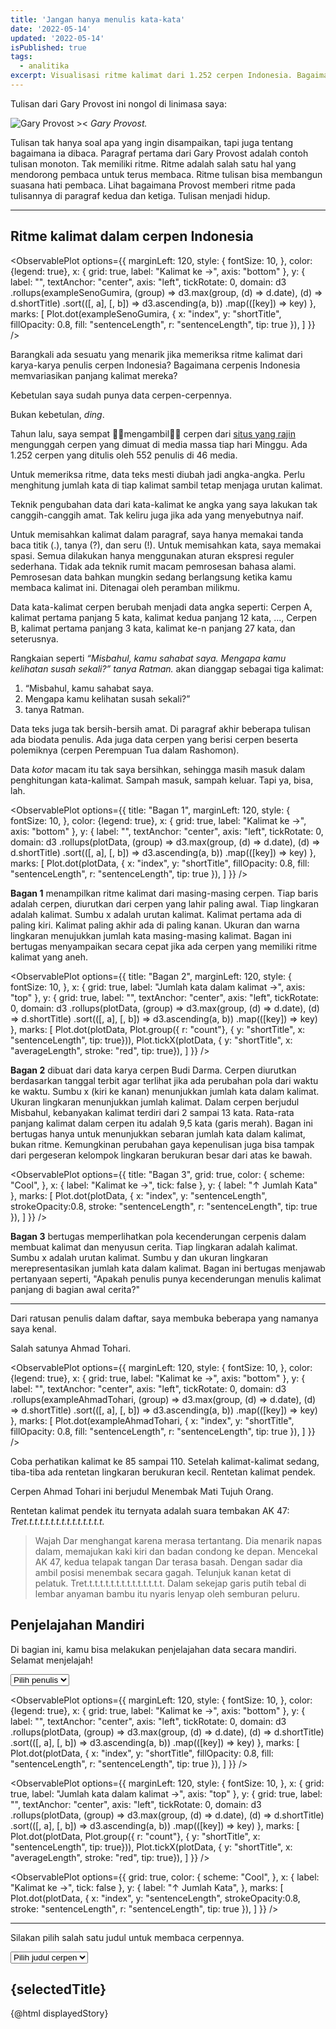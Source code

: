 ```yaml
---
title: 'Jangan hanya menulis kata-kata'
date: '2022-05-14'
updated: '2022-05-14'
isPublished: true
tags:
  - analitika
excerpt: Visualisasi ritme kalimat dari 1.252 cerpen Indonesia. Bagaimana cerpenis Indonesia menyelang-nyeling panjang kalimat mereka?
---
```


<script>
    import ObservablePlot from '$lib/components/ObservablePlot.svelte';
    import * as Plot from '@observablehq/plot';
    import * as d3 from 'd3';
    import data from '$lib/data/cerpen.json';

    // Filter authors and get unique sorted authors
    const shortStories = data.filter(d => d.rubrik === "Cerpen");
    const authors = Array.from(new Set(shortStories.map(d => d.author))).sort((a, b) => a.localeCompare(b));

    let selectedAuthor = ''; // To store the selected author

    // Split text into paragraphs
    const splitIntoParagraphs = (str) => str.split(/\n+/).filter(Boolean);

    // Split text into sentences
    const splitIntoSentences = (str) => str.match(/[^.!?]+[.!?]+/g) || [];

    // Calculate mean of an array
    const mean = (arr = []) => arr.reduce((a, b) => a + b, 0) / arr.length;

    // Parse sample text
    const parseSample = (sample = "") => {
        const paragraphs = splitIntoParagraphs(sample).map(splitIntoSentences);
        const sentences = paragraphs.flat();
        const sentenceLengths = sentences.map(sentence => sentence.trim().split(/\s+/).length);
        const averageLength = mean(sentenceLengths);

        return {
            paragraphs,
            sentenceLengths,
            averageLength,
        };
    };

    let filteredShortStories = shortStories.filter(d => d.author == "Budi Darma");

    let calculatedFilteredData = [];
    function updateCalculatedData() {
        calculatedFilteredData = filteredShortStories.map(d => ({ ...d, ...parseSample(d.content) }));
    }
    updateCalculatedData();

    let plotData = [];
    function updatePlotData() {
        plotData = calculatedFilteredData.flatMap((d) =>
            d.sentenceLengths.map((sentenceLength, index) => ({
                title: d.title,
                shortTitle: d.title.length > 18 ? `${d.title.slice(0, 18)}...` : d.title,
                sentenceLength,
                averageLength: d.averageLength,
                index,
                date: d.date,
                content: d.content
            }))
        );
    }
    updatePlotData();

    let exampleAhmadTohari = shortStories
        .filter(d => d.title == "Menembak Mati Tujuh Orang")
        .map(d => ({ ...d, ...parseSample(d.content) }))
        .flatMap((d) =>
            d.sentenceLengths.map((sentenceLength, index) => ({
                title: d.title,
                shortTitle: d.title.length > 18 ? `${d.title.slice(0, 18)}...` : d.title,
                sentenceLength,
                averageLength: d.averageLength,
                index,
                date: d.date
            })
            )
        );

    let exampleSenoGumira = shortStories
        .filter(d => d.author == "Seno Gumira Ajidarma")
        .map(d => ({ ...d, ...parseSample(d.content) }))
        .flatMap((d) =>
            d.sentenceLengths.map((sentenceLength, index) => ({
                title: d.title,
                shortTitle: d.title.length > 18 ? `${d.title.slice(0, 18)}...` : d.title,
                sentenceLength,
                averageLength: d.averageLength,
                index,
                date: d.date
            })
            )
        );

    let colorScale = d3.scaleLinear().domain([0, 30 / 2, 30]).range(["#b8b8ff", "#fff", "#ff6978"]);

    function render(content) {
        const paragraphs = content.split('\n');
        return paragraphs.map((paragraph, index) => {
            const sentences = paragraph.match(/[^.!?]+[.!?]+/g) || [];
            const coloredSentences = sentences.map(sentence => {
                const parsed_sentence = sentence.split(" ");
                const wc = parsed_sentence.filter(word => word.length !== 0).length;
                const colorWC = colorScale(wc);
                return `<span style="background:${colorWC}">${sentence}</span>`;
            }).join("");

            return `<p id="paragraph-${index}" style="margin-bottom: 10px;" >${coloredSentences}</p>`;
        }).join("");
    }

    let titles = Array.from(new Set(filteredShortStories.map(d => d.title))).sort((a, b) => a.localeCompare(b));

    function updateTitleData() {
        titles = Array.from(new Set(filteredShortStories.map(d => d.title))).sort((a, b) => a.localeCompare(b));
    }

    function handleAuthorChange(event) {
        selectedAuthor = event.target.value;
        filteredShortStories = selectedAuthor === '' ? shortStories : shortStories.filter(d => d.author === selectedAuthor);
        selectedTitle = '';
        selectedStory = '';
        displayedStory = '';
        updateCalculatedData();
        updatePlotData();
        updateTitleData();
    }

    let selectedTitle = ''; // To store the selected title
    let selectedStory = '';
    let displayedStory = '';

    function handleStoryChange(event) {
        selectedTitle = event.target.value;
        selectedStory = selectedTitle === '' ? '' : filteredShortStories.filter(d => d.title === selectedTitle)[0].content;
        displayedStory = render(selectedStory);
    }
</script>

Tulisan dari Gary Provost ini nongol di linimasa saya:

![Gary Provost ><](/images/gary-provost.png)
_Gary Provost._

Tulisan tak hanya soal apa yang ingin disampaikan, tapi juga tentang bagaimana ia dibaca. Paragraf pertama dari Gary Provost adalah contoh tulisan monoton. Tak memiliki ritme. Ritme adalah salah satu hal yang mendorong pembaca untuk terus membaca. Ritme tulisan bisa membangun suasana hati pembaca. Lihat bagaimana Provost memberi ritme pada tulisannya di paragraf kedua dan ketiga. Tulisan menjadi hidup.

---

## Ritme kalimat dalam cerpen Indonesia

<ObservablePlot options={{
    marginLeft: 120,
    style: {
      fontSize: 10,
    },
    color: {legend: true},
    x: {
      grid: true,
      label: "Kalimat ke →",
      axis: "bottom"
    },
    y: {
      label: "",
      textAnchor: "center",
      axis: "left",
      tickRotate: 0,
      domain: d3
        .rollups(exampleSenoGumira, (group) => d3.max(group, (d) => d.date), (d) => d.shortTitle)
        .sort(([, a], [, b]) => d3.ascending(a, b))
        .map(([key]) => key)
    },
    marks: [
      Plot.dot(exampleSenoGumira, { x: "index", y: "shortTitle", fillOpacity: 0.8, fill: "sentenceLength", r: "sentenceLength", tip: true }),
    ]
  }}
/>

Barangkali ada sesuatu yang menarik jika memeriksa ritme kalimat dari karya-karya penulis cerpen Indonesia? Bagaimana cerpenis Indonesia memvariasikan panjang kalimat mereka?

Kebetulan saya sudah punya data cerpen-cerpennya.

Bukan kebetulan, _ding_.

Tahun lalu, saya sempat 🏴‍☠️mengambil🏴‍☠️ cerpen dari [situs yang rajin](https://ruangsastra.com/wp-json/wp/v2/posts) mengunggah cerpen yang dimuat di media massa tiap hari Minggu. Ada 1.252 cerpen yang ditulis oleh 552 penulis di 46 media.

Untuk memeriksa ritme, data teks mesti diubah jadi angka-angka. Perlu menghitung jumlah kata di tiap kalimat sambil tetap menjaga urutan kalimat.

Teknik pengubahan data dari kata-kalimat ke angka yang saya lakukan tak canggih-canggih amat. Tak keliru juga jika ada yang menyebutnya naif.

Untuk memisahkan kalimat dalam paragraf, saya hanya memakai tanda baca titik (.), tanya (?), dan seru (!). Untuk memisahkan kata, saya memakai spasi. Semua dilakukan hanya menggunakan aturan ekspresi reguler sederhana. Tidak ada teknik rumit macam pemrosesan bahasa alami. Pemrosesan data bahkan mungkin sedang berlangsung ketika kamu membaca kalimat ini. Ditenagai oleh peramban milikmu.

Data kata-kalimat cerpen berubah menjadi data angka seperti: Cerpen A, kalimat pertama panjang 5 kata, kalimat kedua panjang 12 kata, ..., Cerpen B, kalimat pertama panjang 3 kata, kalimat ke-n panjang 27 kata, dan seterusnya.

Rangkaian seperti _“Misbahul, kamu sahabat saya. Mengapa kamu kelihatan susah sekali?” tanya Ratman._ akan dianggap sebagai tiga kalimat:

1. “Misbahul, kamu sahabat saya.
2. Mengapa kamu kelihatan susah sekali?”
3. tanya Ratman.

Data teks juga tak bersih-bersih amat. Di paragraf akhir beberapa tulisan ada biodata penulis. Ada juga data cerpen yang berisi cerpen beserta polemiknya (cerpen Perempuan Tua dalam Rashomon).

Data _kotor_ macam itu tak saya bersihkan, sehingga masih masuk dalam penghitungan kata-kalimat. Sampah masuk, sampah keluar. Tapi ya, bisa, lah.

<ObservablePlot options={{
    title: "Bagan 1",
    marginLeft: 120,
    style: {
      fontSize: 10,
    },
    color: {legend: true},
    x: {
      grid: true,
      label: "Kalimat ke →",
      axis: "bottom"
    },
    y: {
      label: "",
      textAnchor: "center",
      axis: "left",
      tickRotate: 0,
      domain: d3
        .rollups(plotData, (group) => d3.max(group, (d) => d.date), (d) => d.shortTitle)
        .sort(([, a], [, b]) => d3.ascending(a, b))
        .map(([key]) => key)
    },
    marks: [
      Plot.dot(plotData, { x: "index", y: "shortTitle", fillOpacity: 0.8, fill: "sentenceLength", r: "sentenceLength", tip: true }),
    ]
  }}
/>

**Bagan 1** menampilkan ritme kalimat dari masing-masing cerpen. Tiap baris adalah cerpen, diurutkan dari cerpen yang lahir paling awal. Tiap lingkaran adalah kalimat. Sumbu x adalah urutan kalimat. Kalimat pertama ada di paling kiri. Kalimat paling akhir ada di paling kanan. Ukuran dan warna lingkaran menujukkan jumlah kata masing-masing kalimat. Bagan ini bertugas menyampaikan secara cepat jika ada cerpen yang memiliki ritme kalimat yang aneh.

<ObservablePlot options={{
    title: "Bagan 2",
    marginLeft: 120,
    style: {
        fontSize: 10,
    },
    x: {
        grid: true,
        label: "Jumlah kata dalam kalimat →",
        axis: "top"
    },
    y: {
        grid: true,
        label: "",
        textAnchor: "center",
        axis: "left",
        tickRotate: 0,
        domain: d3
        .rollups(plotData, (group) => d3.max(group, (d) => d.date), (d) => d.shortTitle)
        .sort(([, a], [, b]) => d3.ascending(a, b))
        .map(([key]) => key)
    },
    marks: [
        Plot.dot(plotData, Plot.group({ r: "count"}, { y: "shortTitle", x: "sentenceLength", tip: true})),
        Plot.tickX(plotData, { y: "shortTitle", x: "averageLength", stroke: "red", tip: true}),
    ]
  }}
/>

**Bagan 2** dibuat dari data karya cerpen Budi Darma. Cerpen diurutkan berdasarkan tanggal terbit agar terlihat jika ada perubahan pola dari waktu ke waktu. Sumbu x (kiri ke kanan) menunjukkan jumlah kata dalam kalimat. Ukuran lingkaran menunjukkan jumlah kalimat. Dalam cerpen berjudul Misbahul, kebanyakan kalimat terdiri dari 2 sampai 13 kata. Rata-rata panjang kalimat dalam cerpen itu adalah 9,5 kata (garis merah). Bagan ini bertugas hanya untuk menunjukkan sebaran jumlah kata dalam kalimat, bukan ritme. Kemungkinan perubahan gaya kepenulisan juga bisa tampak dari pergeseran kelompok lingkaran berukuran besar dari atas ke bawah.

<ObservablePlot options={{
    title: "Bagan 3",
    grid: true,
    color: {
      scheme: "Cool",
    },
    x: {
      label: "Kalimat ke →",
      tick: false
    },
    y: {
      label: "↑ Jumlah Kata"
    },
    marks: [
      Plot.dot(plotData, { x: "index", y: "sentenceLength", strokeOpacity:0.8, stroke: "sentenceLength", r: "sentenceLength", tip: true }),
    ]
  }}
/>

**Bagan 3** bertugas memperlihatkan pola kecenderungan cerpenis dalam membuat kalimat dan menyusun cerita. Tiap lingkaran adalah kalimat. Sumbu x adalah urutan kalimat. Sumbu y dan ukuran lingkaran merepresentasikan jumlah kata dalam kalimat. Bagan ini bertugas menjawab pertanyaan seperti, "Apakah penulis punya kecenderungan menulis kalimat panjang di bagian awal cerita?"

---

Dari ratusan penulis dalam daftar, saya membuka beberapa yang namanya saya kenal.

Salah satunya Ahmad Tohari.

<ObservablePlot options={{
    marginLeft: 120,
    style: {
      fontSize: 10,
    },
    color: {legend: true},
    x: {
      grid: true,
      label: "Kalimat ke →",
      axis: "bottom"
    },
    y: {
      label: "",
      textAnchor: "center",
      axis: "left",
      tickRotate: 0,
      domain: d3
        .rollups(exampleAhmadTohari, (group) => d3.max(group, (d) => d.date), (d) => d.shortTitle)
        .sort(([, a], [, b]) => d3.ascending(a, b))
        .map(([key]) => key)
    },
    marks: [
      Plot.dot(exampleAhmadTohari, { x: "index", y: "shortTitle", fillOpacity: 0.8, fill: "sentenceLength", r: "sentenceLength", tip: true }),
    ]
  }}
/>

Coba perhatikan kalimat ke 85 sampai 110. Setelah kalimat-kalimat sedang, tiba-tiba ada rentetan lingkaran berukuran kecil. Rentetan kalimat pendek.

Cerpen Ahmad Tohari ini berjudul Menembak Mati Tujuh Orang.

Rentetan kalimat pendek itu ternyata adalah suara tembakan AK 47: _Tret.t.t.t.t.t.t.t.t.t.t.t.t.t.t._

> Wajah Dar menghangat karena merasa tertantang. Dia menarik napas dalam, memajukan kaki kiri dan badan condong ke depan. Mencekal AK 47, kedua telapak tangan Dar terasa basah. Dengan sadar dia ambil posisi menembak secara gagah. Telunjuk kanan ketat di pelatuk. Tret.t.t.t.t.t.t.t.t.t.t.t.t.t.t. Dalam sekejap garis putih tebal di lembar anyaman bambu itu nyaris lenyap oleh semburan peluru.

## Penjelajahan Mandiri

Di bagian ini, kamu bisa melakukan penjelajahan data secara mandiri. Selamat menjelajah!

<select on:change={handleAuthorChange}   on:change="{() => selectedStory = ''}">
  <option value="">Pilih penulis</option>
  {#each Array.from(authors) as author}
    <option value={author}>{author}</option>
  {/each}
</select>

<ObservablePlot options={{
    marginLeft: 120,
    style: {
      fontSize: 10,
    },
    color: {legend: true},
    x: {
      grid: true,
      label: "Kalimat ke →",
      axis: "bottom"
    },
    y: {
      label: "",
      textAnchor: "center",
      axis: "left",
      tickRotate: 0,
      domain: d3
        .rollups(plotData, (group) => d3.max(group, (d) => d.date), (d) => d.shortTitle)
        .sort(([, a], [, b]) => d3.ascending(a, b))
        .map(([key]) => key)
    },
    marks: [
      Plot.dot(plotData, { x: "index", y: "shortTitle", fillOpacity: 0.8, fill: "sentenceLength", r: "sentenceLength", tip: true }),
    ]
  }}
/>

<ObservablePlot options={{
    marginLeft: 120,
    style: {
        fontSize: 10,
    },
    x: {
        grid: true,
        label: "Jumlah kata dalam kalimat →",
        axis: "top"
    },
    y: {
        grid: true,
        label: "",
        textAnchor: "center",
        axis: "left",
        tickRotate: 0,
        domain: d3
        .rollups(plotData, (group) => d3.max(group, (d) => d.date), (d) => d.shortTitle)
        .sort(([, a], [, b]) => d3.ascending(a, b))
        .map(([key]) => key)
    },
    marks: [
        Plot.dot(plotData, Plot.group({ r: "count"}, { y: "shortTitle", x: "sentenceLength", tip: true})),
        Plot.tickX(plotData, { y: "shortTitle", x: "averageLength", stroke: "red", tip: true}),
    ]
  }}
/>

<ObservablePlot options={{
    grid: true,
    color: {
      scheme: "Cool",
    },
    x: {
      label: "Kalimat ke →",
      tick: false
    },
    y: {
      label: "↑ Jumlah Kata",
    },
    marks: [
      Plot.dot(plotData, { x: "index", y: "sentenceLength", strokeOpacity:0.8, stroke: "sentenceLength", r: "sentenceLength", tip: true }),
    ]
  }}
/>

---

Silakan pilih salah satu judul untuk membaca cerpennya.

<select on:change={handleStoryChange}>
  <option value="">Pilih judul cerpen</option>
  {#each Array.from(titles) as title}
    <option value={title}> {title} </option>
  {/each}
</select>

## {selectedTitle}

<div>
  {@html displayedStory}
</div>
